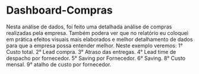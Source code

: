 # Dashboard-Compras
Nesta análise de dados, foi feito uma detalhada análise de compras realizadas pela empresa.
Também podera ver que no relatório eu coloquei em prática efeitos visuais mais elaborados e melhor detalhamento de dados para que a empresa possa entender melhor.
Neste exemplo veremos:
1° Custo total.
2° Lead compra.
3° Atraso das entregas.
4° Lead time de despacho por fornecedor.
5° Saving por Fornecedor.
6° Saving.
8° Custo mensal.
9° atalho de custo por fornecedor.
